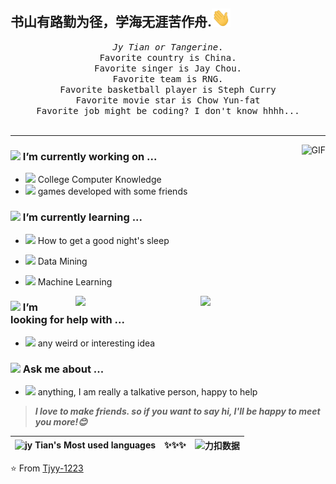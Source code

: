 ## 书山有路勤为径，学海无涯苦作舟.<img src="https://raw.githubusercontent.com/parth-27/parth-27/master/Hi.gif" width="30px">

<p align="center" >
  <samp>
   <em>Jy Tian or Tangerine</em>.     
  <br/> Favorite country is China.
  <br/> Favorite singer is Jay Chou.
  <br/> Favorite team is RNG.
  <br/> Favorite basketball player is Steph Curry
  <br/> Favorite movie star is Chow Yun-fat
  <br/> Favorite job might be coding? I don't know hhhh...
  </samp>
  <br/>
  <br/>
</p>

------

<img align="right" alt="GIF" src="https://raw.githubusercontent.com/JoeyBling/JoeyBling/master/pic/pusheencode.gif" />

### <img src="https://media.tenor.com/images/df8c44a1d20ab367fdcb21880985fd33/tenor.gif" height="50px"/> I’m currently working on ...

- <img src="https://raw.githubusercontent.com/alexnaiman/alexnaiman/master/resources/3243_take_my_money.png" height="40px" />  College Computer Knowledge
- <img src="https://raw.githubusercontent.com/alexnaiman/alexnaiman/master/resources/controller.png" width="30px" />  games developed with some friends

### <img src="https://raw.githubusercontent.com/alexnaiman/alexnaiman/master/resources/Confused_Dog.gif" height="50px" /> I’m currently learning ...

- <img src="https://raw.githubusercontent.com/alexnaiman/alexnaiman/master/resources/gesture.jpeg" width="30px" /> How to get a good night's sleep

- <img src="https://raw.githubusercontent.com/alexnaiman/alexnaiman/master/resources/functional.png" height="30px" /> Data Mining

- <img src="https://raw.githubusercontent.com/alexnaiman/alexnaiman/master/resources/ml.png" height="35px" /> Machine Learning

  <img align= "right" width= "200" src= "https://pa1.narvii.com/6580/8098c6e9207376889eeb0532d9f5a0723c4d73f5_hq.gif"/>

<img align= "right" width= "200" src= "https://pa1.narvii.com/6580/8098c6e9207376889eeb0532d9f5a0723c4d73f5_hq.gif"/>

### <img src="https://raw.githubusercontent.com/alexnaiman/alexnaiman/master/resources/pug_dance.gif" width="60px" /> I’m looking for help with ...

- <img src="https://raw.githubusercontent.com/alexnaiman/alexnaiman/master/resources/party_parrot.gif" height="35px" /> any weird or interesting idea

### <img src="https://raw.githubusercontent.com/alexnaiman/alexnaiman/master/resources/bongocat.gif" width="50px" /> Ask me about ...

- <img src="https://raw.githubusercontent.com/alexnaiman/alexnaiman/master/resources/chat.gif" height="35px" /> anything, I am really a talkative person, happy to help 

> ***I love to make friends. so if you want to say hi, I'll be happy to meet you more!😊***



| ![jy Tian's Most used languages](https://github-readme-stats.vercel.app/api/top-langs/?username=Tjyy-1223&layout=compact&hide_border=true&langs_count=10) | ✨✨✨  | ![力扣数据](https://stats.justsong.cn/api/leetcode?username=Jy_Tian&cn=true) |
| :----------------------------------------------------------: | :--: | :----------------------------------------------------------: |



⭐️ From [Tjyy-1223](https://github.com/Tjyy-1223)
